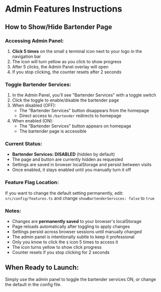 # Admin Features Instructions

## How to Show/Hide Bartender Page

### Accessing Admin Panel:
1. **Click 5 times** on the small `$` terminal icon next to your logo in the navigation bar
2. The icon will turn yellow as you click to show progress
3. After 5 clicks, the Admin Panel overlay will open
4. If you stop clicking, the counter resets after 2 seconds

### Toggle Bartender Services:
1. In the Admin Panel, you'll see "Bartender Services" with a toggle switch
2. Click the toggle to enable/disable the bartender page
3. When disabled (OFF):
   - The "Bartender Services" button disappears from the homepage
   - Direct access to `/bartender` redirects to homepage
4. When enabled (ON):
   - The "Bartender Services" button appears on homepage
   - The bartender page is accessible

### Current Status:
- **Bartender Services: DISABLED** (hidden by default)
- The page and button are currently hidden as requested
- Settings are saved in browser localStorage and persist between visits
- Once enabled, it stays enabled until you manually turn it off

### Feature Flag Location:
If you want to change the default setting permanently, edit:
`src/config/features.ts` and change `showBartenderServices: false` to `true`

### Notes:
- Changes are **permanently saved** to your browser's localStorage
- Page reloads automatically after toggling to apply changes
- Settings persist across browser sessions until manually changed
- The admin panel is intentionally subtle to keep it professional
- Only you know to click the `$` icon 5 times to access it
- The icon turns yellow to show click progress
- Counter resets if you stop clicking for 2 seconds

## When Ready to Launch:
Simply use the admin panel to toggle the bartender services ON, or change the default in the config file.